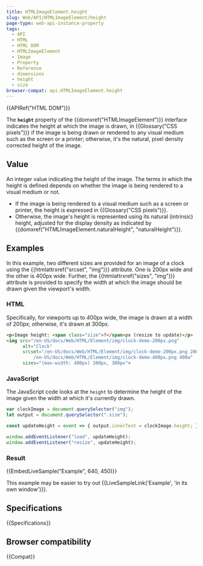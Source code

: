 ```yaml
---
title: HTMLImageElement.height
slug: Web/API/HTMLImageElement/height
page-type: web-api-instance-property
tags:
  - API
  - HTML
  - HTML DOM
  - HTMLImageElement
  - Image
  - Property
  - Reference
  - dimensions
  - height
  - size
browser-compat: api.HTMLImageElement.height
---
```

{{APIRef("HTML DOM")}}

The **`height`** property of the
{{domxref("HTMLImageElement")}} interface indicates the height at which the image is
drawn, in {{Glossary("CSS pixels")}} if the image is being drawn or rendered to any
visual medium such as the screen or a printer; otherwise, it's the natural, pixel
density corrected height of the image.

## Value

An integer value indicating the height of the image. The terms in which the height is
defined depends on whether the image is being rendered to a visual medium or not.

- If the image is being rendered to a visual medium such as a screen or printer, the
  height is expressed in {{Glossary("CSS pixels")}}.
- Otherwise, the image's height is represented using its natural (intrinsic) height,
  adjusted for the display density as indicated by
  {{domxref("HTMLImageElement.naturalHeight", "naturalHeight")}}.

## Examples

In this example, two different sizes are provided for an image of a clock using the
{{htmlattrxref("srcset", "img")}} attribute. One is 200px wide and the other is 400px
wide. Further, the {{htmlattrxref("sizes", "img")}} attribute is provided to specify the
width at which the image should be drawn given the viewport's width.

### HTML

Specifically, for viewports up to 400px wide, the image is drawn at a width of 200px;
otherwise, it's drawn at 300px.

```html
<p>Image height: <span class="size">?</span>px (resize to update)</p>
<img src="/en-US/docs/Web/HTML/Element/img/clock-demo-200px.png"
      alt="Clock"
      srcset="/en-US/docs/Web/HTML/Element/img/clock-demo-200px.png 200w,
          /en-US/docs/Web/HTML/Element/img/clock-demo-400px.png 400w"
      sizes="(max-width: 400px) 200px, 300px">
```

### JavaScript

The JavaScript code looks at the `height` to determine the height of the
image given the width at which it's currently drawn.

```js
var clockImage = document.querySelector("img");
let output = document.querySelector(".size");

const updateHeight = event => { output.innerText = clockImage.height; };

window.addEventListener("load", updateHeight);
window.addEventListener("resize", updateHeight);
```

### Result

{{EmbedLiveSample("Example", 640, 450)}}

This example may be easier to try out {{LiveSampleLink('Example', 'in its own window')}}.

## Specifications

{{Specifications}}

## Browser compatibility

{{Compat}}
